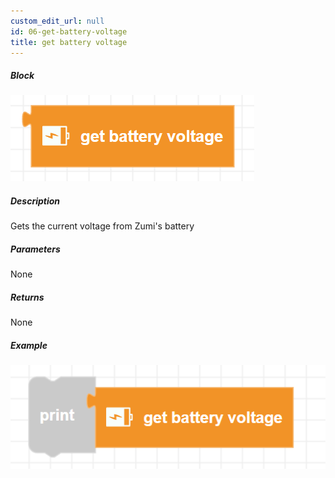 ```yaml
---
custom_edit_url: null
id: 06-get-battery-voltage
title: get battery voltage
---
```


##### Block

![battery voltage block image](get_battery_voltage.png)

##### Description

Gets the current voltage from Zumi's battery

##### Parameters

None <!-- image -->

##### Returns

None

##### Example

![battery voltage example](get_battery_voltage_example.png)
